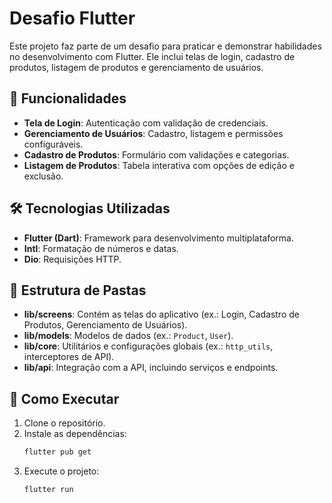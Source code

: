 # Desafio Flutter

Este projeto faz parte de um desafio para praticar e demonstrar habilidades no desenvolvimento com Flutter. Ele inclui telas de login, cadastro de produtos, listagem de produtos e gerenciamento de usuários.

## 📌 Funcionalidades
- **Tela de Login**: Autenticação com validação de credenciais.
- **Gerenciamento de Usuários**: Cadastro, listagem e permissões configuráveis.
- **Cadastro de Produtos**: Formulário com validações e categorias.
- **Listagem de Produtos**: Tabela interativa com opções de edição e exclusão.

## 🛠 Tecnologias Utilizadas
- **Flutter (Dart)**: Framework para desenvolvimento multiplataforma.
- **Intl**: Formatação de números e datas.
- **Dio**: Requisições HTTP.

## 📂 Estrutura de Pastas
- **lib/screens**: Contém as telas do aplicativo (ex.: Login, Cadastro de Produtos, Gerenciamento de Usuários).
- **lib/models**: Modelos de dados (ex.: `Product`, `User`).
- **lib/core**: Utilitários e configurações globais (ex.: `http_utils`, interceptores de API).
- **lib/api**: Integração com a API, incluindo serviços e endpoints.

## 🚀 Como Executar
1. Clone o repositório.
2. Instale as dependências:
   ```bash
   flutter pub get
3. Execute o projeto:
    ```bash
    flutter run
